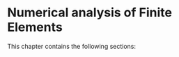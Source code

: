 # Numerical analysis of Finite Elements

This chapter contains the following sections:

```{tableofcontents}
```